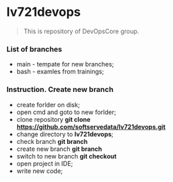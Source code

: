 # lv721devops

> This is repository of DevOpsCore group.

### List of branches

- main - tempate for new branches;
- bash - examles from trainings;

### Instruction. Create new branch

- create forlder on disk;
- open cmd and goto to new forlder;
- clone repository **git clone https://github.com/softservedata/lv721devops.git**
- change directory to **lv721devops**;
- check branch **git branch**
- create new branch **git branch <NAME>**
- switch to new branch **git checkout <NAME>**
- open project in IDE;
- write new code;
